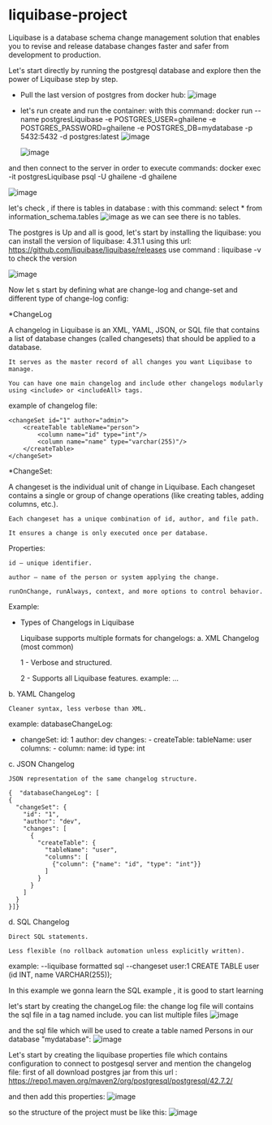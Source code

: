 # liquibase-project

Liquibase is a database schema change management solution that enables you to revise and release database changes faster and safer from development to production.

Let's start directly by running the postgresql database and explore then the power of Liquibase step by step.

- Pull the last version of postgres from docker hub:
  ![image](https://github.com/user-attachments/assets/17d2dce6-c784-4262-a2b6-a73ce2a8f4cf)

- let's run create and run the container:
with this command:  docker run --name postgresLiquibase -e POSTGRES_USER=ghailene -e POSTGRES_PASSWORD=ghailene -e POSTGRES_DB=mydatabase -p 5432:5432 -d postgres:latest
  ![image](https://github.com/user-attachments/assets/a3090906-0948-4db5-a769-823a8fc07eac)
  
  ![image](https://github.com/user-attachments/assets/6ea6550c-76f6-420d-88f6-63367da3778a)

  
and then connect to the server in order to execute commands:
docker exec -it postgresLiquibase psql -U ghailene -d ghailene

![image](https://github.com/user-attachments/assets/83f691e4-b57b-4f56-802b-8dba8cfc977b)

let's check , if there is tables in database : with this command: select * from information_schema.tables
![image](https://github.com/user-attachments/assets/73531dce-155a-4a37-92d3-e5fe79ac5250)
as we can see there is no tables.

The postgres is Up and all is good,
let's start by installing the liquibase:
you can install the version of liquibase: 4.31.1 using this url:
https://github.com/liquibase/liquibase/releases
use command : liquibase -v to check the version

![image](https://github.com/user-attachments/assets/bc06bcac-8fcb-4c60-aaba-90418ac88a0b)

Now let s start by defining what are change-log and change-set and different type of change-log config:

*ChangeLog

A changelog in Liquibase is an XML, YAML, JSON, or SQL file that contains a list of database changes (called changesets) that should be applied to a database.

    It serves as the master record of all changes you want Liquibase to manage.

    You can have one main changelog and include other changelogs modularly using <include> or <includeAll> tags.

example of changelog file:
<databaseChangeLog
    xmlns="http://www.liquibase.org/xml/ns/dbchangelog"
    xmlns:xsi="http://www.w3.org/2001/XMLSchema-instance"
    xsi:schemaLocation="http://www.liquibase.org/xml/ns/dbchangelog
     http://www.liquibase.org/xml/ns/dbchangelog/dbchangelog-4.3.xsd">

    <changeSet id="1" author="admin">
        <createTable tableName="person">
            <column name="id" type="int"/>
            <column name="name" type="varchar(255)"/>
        </createTable>
    </changeSet>

</databaseChangeLog>

*ChangeSet:

A changeset is the individual unit of change in Liquibase. Each changeset contains a single or group of change operations (like creating tables, adding columns, etc.).

    Each changeset has a unique combination of id, author, and file path.

    It ensures a change is only executed once per database.

 Properties:

    id – unique identifier.

    author – name of the person or system applying the change.

    runOnChange, runAlways, context, and more options to control behavior.
  

Example:
<changeSet id="2" author="user123">
    <addColumn tableName="person">
        <column name="email" type="varchar(255)"/>
    </addColumn>
</changeSet>


* Types of Changelogs in Liquibase

  Liquibase supports multiple formats for changelogs:
a. XML Changelog (most common)

    1 - Verbose and structured.

    2 - Supports all Liquibase features.
  example: <databaseChangeLog>...</databaseChangeLog>

b. YAML Changelog

    Cleaner syntax, less verbose than XML.

example:
    databaseChangeLog:
  - changeSet:
      id: 1
      author: dev
      changes:
        - createTable:
            tableName: user
            columns:
              - column:
                  name: id
                  type: int

  
c. JSON Changelog

    JSON representation of the same changelog structure.

    {  "databaseChangeLog": [
    {
      "changeSet": {
        "id": "1",
        "author": "dev",
        "changes": [
          {
            "createTable": {
              "tableName": "user",
              "columns": [
                {"column": {"name": "id", "type": "int"}}
              ]
            }
          }
        ]
      }
    }]}
  

d. SQL Changelog

    Direct SQL statements.

    Less flexible (no rollback automation unless explicitly written).

  example:
  --liquibase formatted sql
  --changeset user:1
  CREATE TABLE user (id INT, name VARCHAR(255));


In this example we gonna learn the SQL example , it is good to start learning 

let's start by creating the changeLog file:
the change log file will contains the sql file in a tag named include.
you can list multiple files
![image](https://github.com/user-attachments/assets/56644090-5186-4c95-9ec4-0cf4c11cd2c6)

and the sql file which will be used to create  a table named Persons in our database "mydatabase":
![image](https://github.com/user-attachments/assets/a2c392d2-d252-477e-be8d-96941fb675e3)


Let's start by creating the liquibase properties file which contains configuration to connect to postgesql server and mention the changelog file:
first of all download postgres jar from this url :
https://repo1.maven.org/maven2/org/postgresql/postgresql/42.7.2/

and then add this properties:
![image](https://github.com/user-attachments/assets/0f6557d7-ae9d-48d1-858f-64cf5977757b)

so the structure of the project must be like this:
![image](https://github.com/user-attachments/assets/75506724-8a8e-427f-a988-1917544dc845)


